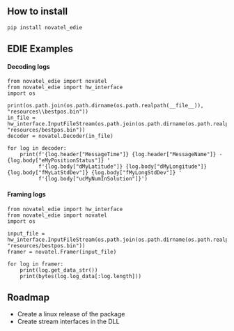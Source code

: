 ## How to install
```pip install novatel_edie```

## EDIE Examples

#### Decoding logs
```
from novatel_edie import novatel
from novatel_edie import hw_interface
import os

print(os.path.join(os.path.dirname(os.path.realpath(__file__)), "resources\\bestpos.bin"))
in_file = hw_interface.InputFileStream(os.path.join(os.path.dirname(os.path.realpath(__file__)), "resources/bestpos.bin"))
decoder = novatel.Decoder(in_file)

for log in decoder:
    print(f'{log.header["MessageTime"]} {log.header["MessageName"]} - {log.body["eMyPositionStatus"]} '
          f'{log.body["dMyLatitude"]} {log.body["dMyLongitude"]} {log.body["fMyLatStdDev"]} {log.body["fMyLongStdDev"]} '
          f'{log.body["ucMyNumInSolution"]}')

```

#### Framing logs
```
from novatel_edie import hw_interface
from novatel_edie import novatel
import os

input_file = hw_interface.InputFileStream(os.path.join(os.path.dirname(os.path.realpath(__file__)), "resources/bestpos.bin"))
framer = novatel.Framer(input_file)

for log in framer:
    print(log.get_data_str())
    print(bytes(log.log_data[:log.length]))

```

## Roadmap
* Create a linux release of the package
* Create stream interfaces in the DLL
